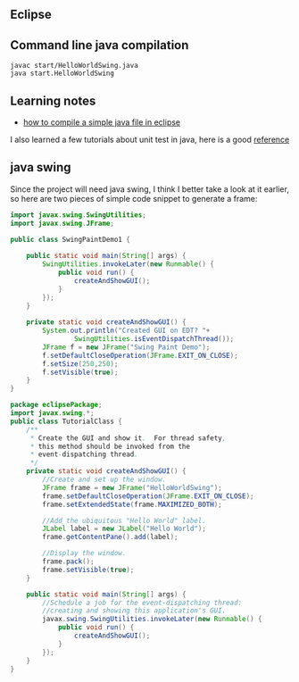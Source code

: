 ## Eclipse

## Command line java compilation

```
javac start/HelloWorldSwing.java
java start.HelloWorldSwing
```


## Learning notes

- [how to compile a simple java file in eclipse](http://www.javaprogrammingforums.com/java-jdk-ide-tutorials/253-beginners-eclipse-tutorial-how-run-first-java-application-eclipse.html)

I also learned a few tutorials about unit test in java, here is a good [reference](http://eclipsetutorial.sourceforge.net/totalbeginner.html)


## java swing

Since the project will need java swing, I think I better take a look at it earlier, so here are two pieces of simple code snippet to generate a frame:

```java
import javax.swing.SwingUtilities;
import javax.swing.JFrame;

public class SwingPaintDemo1 {
    
    public static void main(String[] args) {
        SwingUtilities.invokeLater(new Runnable() {
            public void run() {
                createAndShowGUI();
            }
        });
    }
    
    private static void createAndShowGUI() {
        System.out.println("Created GUI on EDT? "+
                SwingUtilities.isEventDispatchThread());
        JFrame f = new JFrame("Swing Paint Demo");
        f.setDefaultCloseOperation(JFrame.EXIT_ON_CLOSE);
        f.setSize(250,250);
        f.setVisible(true);
    }
}
```


```java
package eclipsePackage;
import javax.swing.*; 
public class TutorialClass {
    /**
     * Create the GUI and show it.  For thread safety,
     * this method should be invoked from the
     * event-dispatching thread.
     */
    private static void createAndShowGUI() {
        //Create and set up the window.
        JFrame frame = new JFrame("HelloWorldSwing");
        frame.setDefaultCloseOperation(JFrame.EXIT_ON_CLOSE);
        frame.setExtendedState(frame.MAXIMIZED_BOTH);

        //Add the ubiquitous "Hello World" label.
        JLabel label = new JLabel("Hello World");
        frame.getContentPane().add(label);

        //Display the window.
        frame.pack();
        frame.setVisible(true);
    }

    public static void main(String[] args) {
        //Schedule a job for the event-dispatching thread:
        //creating and showing this application's GUI.
        javax.swing.SwingUtilities.invokeLater(new Runnable() {
            public void run() {
                createAndShowGUI();
            }
        });
	}
}
```






